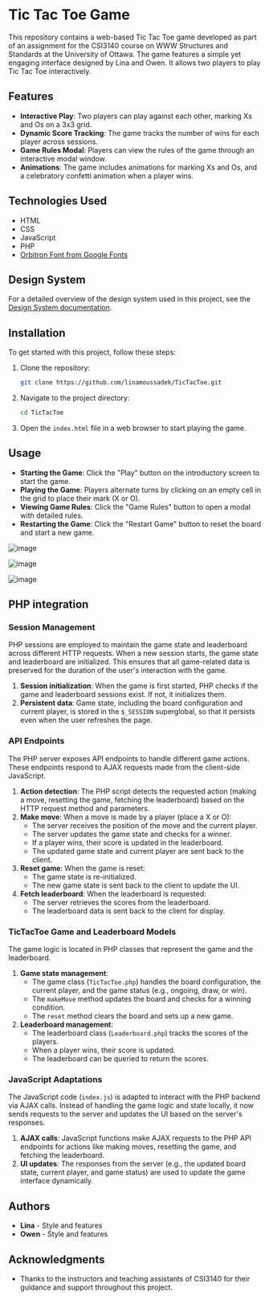 # Tic Tac Toe Game

This repository contains a web-based Tic Tac Toe game developed as part of an assignment for the CSI3140 course on WWW Structures and Standards at the University of Ottawa. 
The game features a simple yet engaging interface designed by Lina and Owen. It allows two players to play Tic Tac Toe interactively.

## Features

- **Interactive Play**: Two players can play against each other, marking Xs and Os on a 3x3 grid.
- **Dynamic Score Tracking**: The game tracks the number of wins for each player across sessions.
- **Game Rules Modal**: Players can view the rules of the game through an interactive modal window.
- **Animations**: The game includes animations for marking Xs and Os, and a celebratory confetti animation when a player wins.

## Technologies Used

- HTML
- CSS
- JavaScript
- PHP
- [Orbitron Font from Google Fonts](https://fonts.google.com/specimen/Orbitron)

## Design System

For a detailed overview of the design system used in this project, see the [Design System documentation](/docs/design_system.md).

## Installation

To get started with this project, follow these steps:

1. Clone the repository:
   ```bash
   git clone https://github.com/linamoussadek/TicTacToe.git
   ```
2. Navigate to the project directory:
   ```bash
   cd TicTacToe
   ```
3. Open the `index.html` file in a web browser to start playing the game.

## Usage

- **Starting the Game**: Click the "Play" button on the introductory screen to start the game.
- **Playing the Game**: Players alternate turns by clicking on an empty cell in the grid to place their mark (X or O).
- **Viewing Game Rules**: Click the "Game Rules" button to open a modal with detailed rules.
- **Restarting the Game**: Click the "Restart Game" button to reset the board and start a new game.

![image](https://github.com/user-attachments/assets/2113728e-ab98-4b0a-8307-01f963a9e6c2)

![image](https://github.com/user-attachments/assets/cc113628-4cc6-485e-adbf-8db51662eb53)

![image](https://github.com/user-attachments/assets/f747ad1a-2c8b-4d1b-bc6f-618080603cde)

## PHP integration

### Session Management

PHP sessions are employed to maintain the game state and leaderboard across different HTTP requests. When a new session starts, the game state and leaderboard are initialized. This ensures that all game-related data is preserved for the duration of the user's interaction with the game.

1. **Session initialization**: When the game is first started, PHP checks if the game and leaderboard sessions exist. If not, it initializes them.
2. **Persistent data**: Game state, including the board configuration and current player, is stored in the `$_SESSION` superglobal, so that it persists even when the user refreshes the page.

### API Endpoints

The PHP server exposes API endpoints to handle different game actions. These endpoints respond to AJAX requests made from the client-side JavaScript.

1. **Action detection**: The PHP script detects the requested action (making a move, resetting the game, fetching the leaderboard) based on the HTTP request method and parameters.
2. **Make move**: When a move is made by a player (place a X or O):
    - The server receives the position of the move and the current player.
    - The server updates the game state and checks for a winner.
    - If a player wins, their score is updated in the leaderboard.
    - The updated game state and current player are sent back to the client.
3. **Reset game**: When the game is reset:
    - The game state is re-initialized.
    - The new game state is sent back to the client to update the UI.
4. **Fetch leaderboard**: When the leaderboard is requested:
    - The server retrieves the scores from the leaderboard.
    - The leaderboard data is sent back to the client for display.

### TicTacToe Game and Leaderboard Models

The game logic is located in PHP classes that represent the game and the leaderboard.

1. **Game state management**:
    - The game class (`TicTacToe.php`) handles the board configuration, the current player, and the game status (e.g., ongoing, draw, or win).
    - The `makeMove` method updates the board and checks for a winning condition.
    - The `reset` method clears the board and sets up a new game.
2. **Leaderboard management**:
    - The leaderboard class (`Leaderboard.php`) tracks the scores of the players.
    - When a player wins, their score is updated.
    - The leaderboard can be queried to return the scores.

### JavaScript Adaptations

The JavaScript code (`index.js`) is adapted to interact with the PHP backend via AJAX calls. Instead of handling the game logic and state locally, it now sends requests to the server and updates the UI based on the server's responses.

1. **AJAX calls**: JavaScript functions make AJAX requests to the PHP API endpoints for actions like making moves, resetting the game, and fetching the leaderboard.
2. **UI updates**: The responses from the server (e.g., the updated board state, current player, and game status) are used to update the game interface dynamically.


## Authors

- **Lina** - Style and features
- **Owen** - Style and features

## Acknowledgments

- Thanks to the instructors and teaching assistants of CSI3140 for their guidance and support throughout this project.
